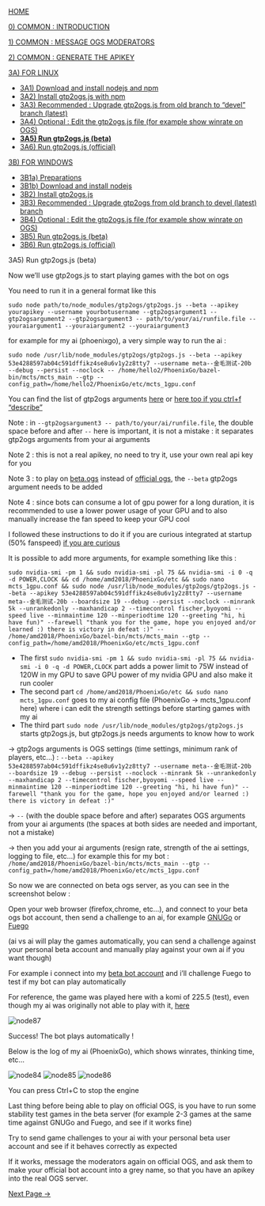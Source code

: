[HOME](https://github.com/wonderingabout/gtp2ogs-tutorial)

[0) COMMON : INTRODUCTION](/docs/0-common-introduction.md)

[1) COMMON : MESSAGE OGS MODERATORS](/docs/1-common-message-ogs-moderators.md)

[2) COMMON : GENERATE THE APIKEY](/docs/2-common-generate-the-apikey.md)

[3A) FOR LINUX](/docs/3A0-FOR-LINUX.md)
  - [3A1) Download and install nodejs and npm](/docs/3A1-linux-download-install-nodejs.md)
  - [3A2) Install gtp2ogs.js with npm](/docs/3A2-linux-install-gt2ogs-js-with-npm.md)
  - [3A3) Recommended : Upgrade gtp2ogs.js from old branch to “devel” branch (latest)](/docs/3A3-linux-optional-upgrade-to-devel.md)
  - [3A4) Optional : Edit the gtp2ogs.js file (for example show winrate on OGS)](3A4-linux-optional-edit-gtp2ogs-js-file.md)
  - [**3A5) Run gtp2ogs.js (beta)**](/docs/3A5-linux-run-gtp2ogs-js-beta.md)
  - [3A6) Run gtp2ogs.js (official)](/docs/3A6-linux-run-gtp2ogs-js-beta.md)


[3B) FOR WINDOWS](/docs/3B0-FOR-WINDOWS.md)

  - [3B1a) Preparations](/docs/3B1a-windows-preparations.md)
  - [3B1b) Download and install nodejs](/docs/3B1b-windows-download-install-nodejs.md)
  - [3B2) Install gtp2ogs.js](/docs/3B2-windows-install-gt2ogs-js-with-npm.md)
  - [3B3) Recommended : Upgrade gtp2ogs from old branch to devel (latest) branch](/docs/3B3-windows-optional-upgrade-to-devel.md)
  - [3B4) Optional : Edit the gtp2ogs.js file (for example show winrate on OGS)](/docs/3B4-windows-optional-edit-gtp2ogs-js-file.md)
  - [3B5) Run gtp2ogs.js (beta)](/docs/3B5-windows-run-gtp2ogs-js-beta.md)
  - [3B6) Run gtp2ogs.js (official)](/docs/3B6-windows-run-gtp2ogs-js-beta.md)

3A5) Run gtp2ogs.js (beta)

Now we’ll use gtp2ogs.js to start playing games with the bot on ogs

You need to run it in a general format like this

```
sudo node path/to/node_modules/gtp2ogs/gtp2ogs.js --beta --apikey yourapikey --username yourbotusername --gtp2ogsargument1 --gtp2ogsargument2 --gtp2ogsargument3 -- path/to/your/ai/runfile.file --youraiargument1 --youraiargument2 --youraiargument3
```

for example for my ai (phoenixgo), a very simple way to run the ai :

```
sudo node /usr/lib/node_modules/gtp2ogs/gtp2ogs.js --beta --apikey 53e4288597ab04c591dffikz4se8u6v1y2z8tty7 --username meta--金毛测试-20b --debug --persist --noclock -- /home/hello2/PhoenixGo/bazel-bin/mcts/mcts_main --gtp --config_path=/home/hello2/PhoenixGo/etc/mcts_1gpu.conf
```


You can find the list of gtp2ogs arguments 
[here](https://github.com/online-go/gtp2ogs)
or [here too if you ctrl+f “describe”](https://github.com/online-go/gtp2ogs/blob/devel/gtp2ogs.js)

Note : in `--gtp2ogsargument3 -- path/to/your/ai/runfile.file`, the 
double space before and after ` -- ` here is important, it is not a 
mistake : it separates gtp2ogs arguments from your ai arguments

Note 2 : this is not a real apikey, no need to try it, use your own 
real api key for you

Note 3 : to play on [beta.ogs](https://beta.online-go.com/) instead 
of [official ogs](https://online-go.com/), the `--beta` gtp2ogs 
argument needs to be added

Note 4 : since bots can consume a lot of gpu power for a long 
duration, it is recommended to use a lower power usage of your 
GPU and to also manually increase the fan speed to keep your GPU 
cool

I followed these instructions to do it if you are curious 
integrated at startup (50% fanspeed) 
[if you are curious](https://bitcointalk.org/index.php?topic=1712831.0)

It is possible to add more arguments, for example something 
like this : 

```
sudo nvidia-smi -pm 1 && sudo nvidia-smi -pl 75 && nvidia-smi -i 0 -q -d POWER,CLOCK && cd /home/amd2018/PhoenixGo/etc && sudo nano mcts_1gpu.conf && sudo node /usr/lib/node_modules/gtp2ogs/gtp2ogs.js --beta --apikey 53e4288597ab04c591dffikz4se8u6v1y2z8tty7 --username meta--金毛测试-20b --boardsize 19 --debug --persist --noclock --minrank 5k --unrankedonly --maxhandicap 2 --timecontrol fischer,byoyomi --speed live --minmaintime 120 --minperiodtime 120 --greeting "hi, hi have fun)" --farewell "thank you for the game, hope you enjoyed and/or learned :) there is victory in defeat :)" -- /home/amd2018/PhoenixGo/bazel-bin/mcts/mcts_main --gtp --config_path=/home/amd2018/PhoenixGo/etc/mcts_1gpu.conf
```

- The first `sudo nvidia-smi -pm 1 && sudo nvidia-smi -pl 75 && nvidia-smi -i 0 -q -d POWER,CLOCK` part adds a power limit to 75W instead of 120W in my GPU to save GPU power of my nvidia GPU and also make it run cooler
- The second part `cd /home/amd2018/PhoenixGo/etc && sudo nano mcts_1gpu.conf` goes to my ai config file (PhoenixGo -> mcts_1gpu.conf here) where i can edit the strength settings before starting games with my ai
- The third part `sudo node /usr/lib/node_modules/gtp2ogs/gtp2ogs.js` starts gtp2ogs.js, but gtp2ogs.js needs arguments to know how to work

-> gtp2ogs arguments is OGS settings (time settings, minimum rank of players, etc...) : `--beta --apikey 53e4288597ab04c591dffikz4se8u6v1y2z8tty7 --username meta--金毛测试-20b --boardsize 19 --debug --persist --noclock --minrank 5k --unrankedonly --maxhandicap 2 --timecontrol fischer,byoyomi --speed live --minmaintime 120 --minperiodtime 120 --greeting "hi, hi have fun)" --farewell "thank you for the game, hope you enjoyed and/or learned :) there is victory in defeat :)"`

-> ` -- ` (with the double space before and after) separates OGS 
arguments from your ai arguments (the spaces at both sides are 
needed and important, not a mistake)

-> then you add your ai arguments (resign rate, strength of the 
ai settings, logging to file, etc…) for example this for my bot : 
`/home/amd2018/PhoenixGo/bazel-bin/mcts/mcts_main --gtp --config_path=/home/amd2018/PhoenixGo/etc/mcts_1gpu.conf`

So now we are connected on beta ogs server, as you can see in the 
screenshot below :



Open your web browser (firefox,chrome, etc…), and connect to your 
beta ogs bot account, then send a challenge to an ai, for example 
[GNUGo](https://beta.online-go.com/player/3/) or 
[Fuego](https://beta.online-go.com/player/193/)

(ai vs ai will play the games automatically, you can send a challenge 
against your personal beta account and manually play against your 
own ai if you want though)

For example i connect into my 
[beta bot account](https://beta.online-go.com/player/787/) and i’ll 
challenge Fuego to test if my bot can play automatically

For reference, the game was played here with a komi of 225.5 (test), 
even though my ai was originally not able to play with it, 
[here](https://beta.online-go.com/game/3960)

![node87](https://github.com/wonderingabout/gtp2ogs-tutorial/blob/master/pictures/node87.png?raw=true)

Success! The bot plays automatically !

Below is the log of my ai (PhoenixGo), which shows winrates, 
thinking time, etc…

![node84](https://github.com/wonderingabout/gtp2ogs-tutorial/blob/master/pictures/node84.png?raw=true)
![node85](https://github.com/wonderingabout/gtp2ogs-tutorial/blob/master/pictures/node85.png?raw=true)
![node86](https://github.com/wonderingabout/gtp2ogs-tutorial/blob/master/pictures/node86.png?raw=true)

You can press Ctrl+C to stop the engine

Last thing before being able to play on official OGS, is you have to 
run some stability test games in the beta server (for example 2-3 games 
at the same time against GNUGo and Fuego, and see if it works fine)

Try to send game challenges to your ai with your personal beta user 
account and see if it behaves correctly as expected

If it works, message the moderators again on official OGS, and ask 
them to make your official bot account into a grey name, so that you 
have an apikey into the real OGS server.

[Next Page ->](/docs/3A6-linux-run-gtp2ogs-js-beta.md)
